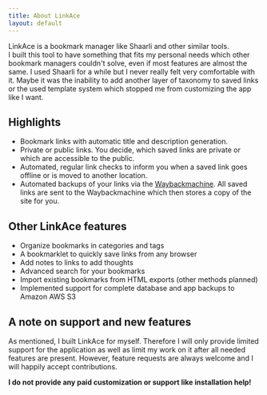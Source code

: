 ```yaml
---
title: About LinkAce
layout: default
---
```


LinkAce is a bookmark manager like Shaarli and other similar tools.  
I built this tool to have something that fits my personal needs which other bookmark managers couldn't solve,
even if most features are almost the same. I used Shaarli for a while but I never really felt very comfortable
with it. Maybe it was the inability to add another layer of taxonomy to saved links or the used template system which
stopped me from customizing the app like I want.

## Highlights

* Bookmark links with automatic title and description generation.
* Private or public links. You decide, which saved links are private or which are accessible to the public.
* Automated, regular link checks to inform you when a saved link goes offline or is moved to another location.
* Automated backups of your links via the [Waybackmachine](https://archive.org/web/web.php). All saved links are sent
    to the Waybackmachine which then stores a copy of the site for you.

## Other LinkAce features

* Organize bookmarks in categories and tags
* A bookmarklet to quickly save links from any browser
* Add notes to links to add thoughts
* Advanced search for your bookmarks
* Import existing bookmarks from HTML exports (other methods planned)
* Implemented support for complete database and app backups to Amazon AWS S3


## A note on support and new features

As mentioned, I built LinkAce for myself. Therefore I will only provide limited support for the application as well
as limit my work on it after all needed features are present. However, feature requests are always welcome and I will 
happily accept contributions.

**I do not provide any paid customization or support like installation help!**
